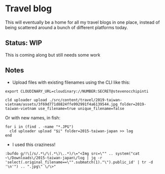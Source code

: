 # Travel blog

This will eventually be a home for all my travel blogs in one place, instead of
being scattered around a bunch of different platforms today.

## Status: WIP

This is coming along but still needs some work

## Notes

- Upload files with existing filenames using the CLI like this:

```
export CLOUDINARY_URL=cloudinary://NUMBER:SECRET@stevenocchipinti

cld uploader upload ./src/content/travel/2019-taiwan-vietnam/assets/3f69d771d8824ffe992991f4a6139544.jpg folder=2019-taiwan-vietnam use_filename=true unique_filename=false
```

Or with new names, in fish:

```
for i in (find . -name "*.JPG")
  cld uploader upload "$i" folder=2015-taiwan-japan >> log
end
```

- I used this craziness!

```
:bufdo g/!\[/s/.*\/\(.*\)\..*)/\="<Img src=\"" .. system("cat ~\/Downloads\/2015-taiwan-japan\/log | jq -r 'select(.original_filename==\"".submatch(1)."\").public_id' | tr -d '\n'") .. ".jpg\" \/\>"
```
